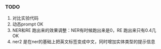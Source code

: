 ### TODO
1. 对比实验代码
2. 动态prompt OK
3. NER和RE 跑出来的效果调整：NER有时候跑出来是0，RE 跑出来只有0.4几 OK
4. ner2 是在ner的基础上把英文标签变成中文，同时增加实体类型的提示信息